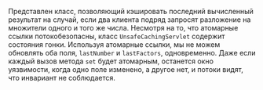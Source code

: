 Представлен класс, позволяющий кэшировать последний вычисленный результат на случай, 
если два клиента подряд запросят разложение на множители одного и того же числа.
Несмотря на то, что атомарные ссылки потокобезопасны, класс `UnsafeCachingServlet` содержит состояния гонки.
Используя атомарные ссылки, мы не можем обновлять оба поля, `lastNumber` и `lastFactors`, одновременно.
Даже если каждый вызов метода `set` будет атомарным, останется окно
уязвимости, когда одно поле изменено, а другое нет, и потоки видят,
что инвариант не соблюдается.